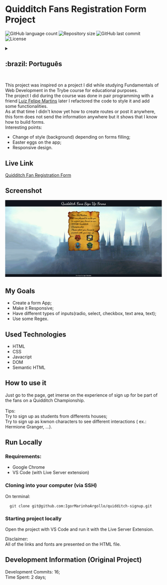 # Quidditch Fans Registration Form Project

<p>
  <img alt="GitHub language count" src="https://img.shields.io/github/languages/count/igormarinhoargollo/quidditch-signup?color=%2304D361">

  <img alt="Repository size" src="https://img.shields.io/github/repo-size/igormarinhoargollo/quidditch-signup">
  
  <img alt="GitHub last commit" src="https://img.shields.io/github/last-commit/igormarinhoargollo/quidditch-signup">
    
  <img alt="License" src="https://img.shields.io/badge/license-MIT-brightgreen">
   
<details>
  <summary><h2>:brazil: Português</h2></summary>
  Esse projeto foi inspirado no projeto que fiz enquanto estudando Fundamentos de Desenvolvimento Web no curso da Trybe para fins educacionais.<br>
   O desenvolvimento desse projeto se deu no modelo Pair Programming com o amigo <a href="https://github.com/Felpsmars" target="_blank">Luiz Felipe Martins</a>, depois eu refatorei a estilização e adicionei algumas funcionalidades.
<br>
 Como na época eu ainda não tinha conhecimento sobre rotas ou maneiras de envio de informações, o formulário não envia as informações obtidas, contudo, mostra habilidades em construção de formulários além de possibilitar a implementação de alguns Easter Eggs para fãs de Harry Potter.
<br>
 Pontos Interessantes:
 * Mudança de stylo de background em função de preenchimento do formulário;
 * Easter eggs no site;
 * Design responsivo.
  
  ## Live Link
  <a href="https://quidditch-form.netlify.app/">Formulário de inscrição para torcida do torneio de Quadribol</a>
  
  ## Screenshot
  ![ScreenShot](./images/screenshot.png)
  
  ## Objetivos
  * Criar uma aplicação web de formulário;
  * Tornar a aplicação responsiva;
  * Possuir diferentes tipos de inputs(radio, select, checkbox, text area, text);
  * Usar algumas Regex.
  
  ## Tecnologias usadas
  * HTML
  * CSS
  * Javacript
  * DOM
  * Semantic HTML
  
  ## Como usar
  Acesse a página, se envolva na experiência de preencher o formulário para ser parte da torcida do torneio de Quadribol.<br><br>
  Dicas: <br>
  Tente se cadastrar como estudante de diferentes casas; <br>
  Tente se cadastrar como personagens famosos do universo Harry Potter  para ver diferentes intereções( ex.: Hermione Granger, ...). <br>
    
  ## Rodar Localmente
  ### Requisitos:
   * Google Chrome
   * VS Code (com a extensão Live Server)
    
  ### Clonar no seu computador (via SSH)
  No terminal:
  
    git clone git@github.com:IgorMarinhoArgollo/quidditch-signup.git
  

  ### Iniciando o projeto localmente
  Abra o projeto com o VS code e rode o projeto com a extensão Live Server
   
  Disclaimer: 
  <br>
     Todos os links e fontes das imagens estão presentes no arquivo HTML.
  
  ## Informações de Desenvolvimento (Projeto Original)
  Commits de Desenvolvimento: 16; <br>
  Tempo Gasto: 2 dias;
</details>

##
This project was inspired on a project I did while studying Fundamentals of Web Development in the Trybe course for educational purposes.<br> The project I did during the course was done in pair programming with a friend <a href="https://github.com/Felpsmars" target="_blank">Luiz Felipe Martins</a> later I refactored the code to style it and add some functionalities.
<br>
 As at that time I didn't know yet how to create routes or post it anywhere, this form does not send the information anywhere but it shows that I know how to build forms.
<br>
 Interesting points:
 * Change of style (background) depending on forms filling;
 * Easter eggs on the app;
 * Responsive design.

## Live Link
<a href="https://quidditch-form.netlify.app/" target="_blank">Quidditch Fan Registration Form</a>
  
## Screenshot
![ScreenShot](./images/screenshot.png)

## My Goals
* Create a form App;
* Make it Responsive;
* Have different types of inputs(radio, select, checkbox, text area, text);
* Use some Regex.

## Used Technologies
  * HTML
  * CSS
  * Javacript
  * DOM
  * Semantic HTML

## How to use it
  Just go to the page, get imerse on the experience of sign up for be part of the fans on a Quidditch Championship.<br><br>
  Tips: <br>
  Try to sign up as students from differents houses; <br>
  Try to sign up as kwnon characters to see different interactions ( ex.: Hermione Granger, ...). <br>
    
## Run Locally
  ### Requirements:
   * Google Chrome
   * VS Code (with Live Server extension)
    
  ### Cloning into your computer (via SSH)
  On terminal:

      git clone git@github.com:IgorMarinhoArgollo/quidditch-signup.git

  ### Starting project locally
  Open the project with VS Code and run it with the Live Server Extension.

  Disclaimer: 
  <br>
     All of the links and fonts are presented on the HTML file.
    
    
## Development Information (Original Project)
  Development Commits: 16; <br>
  Time Spent: 2 days; <br> 
